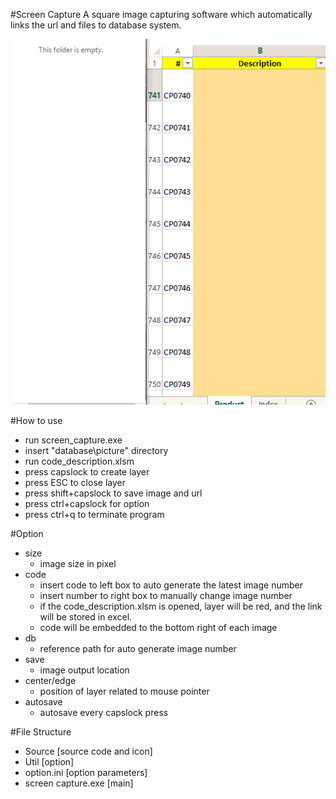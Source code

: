 #Screen Capture
A square image capturing software which automatically links the url and files to database system.

![](/git_pic/screen_capture.gif)

#How to use
- run screen_capture.exe
- insert "database\picture" directory
- run code_description.xlsm
- press capslock to create layer
- press ESC to close layer
- press shift+capslock to save image and url
- press ctrl+capslock for option
- press ctrl+q to terminate program

#Option
- size 
  - image size in pixel
- code 
  - insert code to left box to auto generate the latest image number
  - insert number to right box to manually change image number
  - if the code_description.xlsm is opened, layer will be red, and the link will be stored in excel.
  - code will be embedded to the bottom right of each image
- db
  - reference path for auto generate image number
- save
  - image output location
- center/edge
  - position of layer related to mouse pointer
- autosave
  - autosave every capslock press

#File Structure
- Source [source code and icon]
- Util [option]
- option.ini [option parameters]
- screen capture.exe [main]
